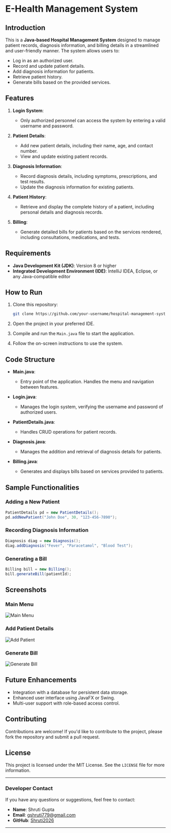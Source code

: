 # E-Health Management System

## Introduction
This is a **Java-based Hospital Management System** designed to manage patient records, diagnosis information, and billing details in a streamlined and user-friendly manner. The system allows users to:

- Log in as an authorized user.
- Record and update patient details.
- Add diagnosis information for patients.
- Retrieve patient history.
- Generate bills based on the provided services.

## Features

1. **Login System**:
   - Only authorized personnel can access the system by entering a valid username and password.

2. **Patient Details**:
   - Add new patient details, including their name, age, and contact number.
   - View and update existing patient records.

3. **Diagnosis Information**:
   - Record diagnosis details, including symptoms, prescriptions, and test results.
   - Update the diagnosis information for existing patients.

4. **Patient History**:
   - Retrieve and display the complete history of a patient, including personal details and diagnosis records.

5. **Billing**:
   - Generate detailed bills for patients based on the services rendered, including consultations, medications, and tests.

## Requirements
- **Java Development Kit (JDK)**: Version 8 or higher
- **Integrated Development Environment (IDE)**: IntelliJ IDEA, Eclipse, or any Java-compatible editor

## How to Run

1. Clone this repository:
   ```bash
   git clone https://github.com/your-username/hospital-management-system.git
   ```

2. Open the project in your preferred IDE.

3. Compile and run the `Main.java` file to start the application.

4. Follow the on-screen instructions to use the system.

## Code Structure

- **Main.java**:
  - Entry point of the application. Handles the menu and navigation between features.

- **Login.java**:
  - Manages the login system, verifying the username and password of authorized users.

- **PatientDetails.java**:
  - Handles CRUD operations for patient records.

- **Diagnosis.java**:
  - Manages the addition and retrieval of diagnosis details for patients.

- **Billing.java**:
  - Generates and displays bills based on services provided to patients.

## Sample Functionalities

### Adding a New Patient
```java
PatientDetails pd = new PatientDetails();
pd.addNewPatient("John Doe", 30, "123-456-7890");
```

### Recording Diagnosis Information
```java
Diagnosis diag = new Diagnosis();
diag.addDiagnosis("Fever", "Paracetamol", "Blood Test");
```

### Generating a Bill
```java
Billing bill = new Billing();
bill.generateBill(patientId);
```

## Screenshots
### Main Menu
![Main Menu](https://via.placeholder.com/800x400?text=Main+Menu)

### Add Patient Details
![Add Patient](https://via.placeholder.com/800x400?text=Add+Patient+Details)

### Generate Bill
![Generate Bill](https://via.placeholder.com/800x400?text=Generate+Bill)

## Future Enhancements
- Integration with a database for persistent data storage.
- Enhanced user interface using JavaFX or Swing.
- Multi-user support with role-based access control.

## Contributing
Contributions are welcome! If you'd like to contribute to the project, please fork the repository and submit a pull request.

## License
This project is licensed under the MIT License. See the `LICENSE` file for more information.

---

### Developer Contact
If you have any questions or suggestions, feel free to contact:

- **Name**: Shruti Gupta
- **Email**: gshruti779@gmail.com
- **GitHub**: [Shruti2026](https://github.com/Shruti2026)

---

